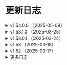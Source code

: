 # 更新日志

<!-- markdownlint-disable MD033 -->

<details>
<summary>v1.54.0.0 （2025-05-09）</summary>

**新增**：

**优化**：

- 优化 `雷神adb操作.取连接端口()` 重写了此函数。
- 优化 `zyJson` 模块更新到 4.1.3,修复内存泄漏问题。

**修复**：

- 修复 部分函数中的 `超时时间` 参数，未正常生效的问题。
- 修复 当开启了 `DOS调试()` 后，部分调试信息为乱码的问题。

</details>

<details>
<summary>v1.53.1.0 （2025-03-25）</summary>

**新增**：

**优化**：

- 优化 `类_匿名管道.读()` 现在会阻塞线程，一直到成功读到数据才会返回。
- 优化 `MuMu管理器.增强_截图()` 如果 图像位深 为非24、32的值，将输出PNG格式，但PNG图片暂时只能全屏截图。

**修复**：

- 修复 `MuMu管理器.增强_截图()` 输出的图片颜色错乱的问题。

</details>

<details>
<summary>v1.53.0.1 （2025-03-24）</summary>

**新增**：

**优化**：

- 优化 `MuMu管理器.增强_按键按下()` `MuMu管理器.增强_按键弹起()` 中的参数 `键值代码` 更改为文本型，便于直接使用模块的 #安卓键\_\* 常量。

**修复**：

- 修复 在上一个版本中出现的 `雷神adb操作.取当前应用()` 数据类型错误的问题。

</details>

<details>
<summary>v1.53 （2025-03-18）</summary>

**新增**：

**优化**：

- `MuMu管理器.增强_*` 优化代码逻辑，提高效率，部分参数增加可空默认值，部分参数有所变动，详情请查看源码。
- `MuMu管理器.增强_截图()` 增加参数 `图像位数` 可选择截图为 24 位还是 32 位图。

**修复**：

</details>

<details>
<summary>v1.52 （2025-03-17）</summary>

**新增**：

- `MuMu管理器.增强_连接()` 连接模拟器，在使用后续的“增强*”系列接口都应先调用本接口，后续所有“增强*”接口都依赖本函数的返回值作为“连接句柄”传入。
- `MuMu管理器.增强_断开()` 释放资源，必须与 增强*连接 配对调用，通常在不需要继续调用“增强*”系列后调用。
- `MuMu管理器.增强_取显示标识()` 获取应用的“显示标识”供后续截图 API 使用。
- `MuMu管理器.增强_截图()` 返回指定应用的当前画面，图片为 BMP 位图格式。
- `MuMu管理器.增强_输入文本()` 文本输入，用来替代 adb input text 命令。
- `MuMu管理器.增强_输入文本U()` UTF8 文本输入，用来替代 adb input text 命令。
- `MuMu管理器.增强_单点按下()` 单点触控按下。
- `MuMu管理器.增强_单点弹起()` 单点触控抬起。
- `MuMu管理器.增强_按键按下()` 键盘按键按下，可以模拟 adb input keyevent 命令
- `MuMu管理器.增强_按键弹起()` 键盘按键弹起
- `MuMu管理器.增强_多点按下()` 多点触控按下，多次调用可以模拟按下多个手指
- `MuMu管理器.增强_多点弹起()` 多点触控弹起，多次调用可以模拟弹起多个手指

**优化**：

- `程序_加速优化` 更新到 `v1.9`

**修复**：

- `雷神lsconsole操作.取模拟器信息()` 当参数 `结果类型` 为 0 时，报错的问题。

</details>

<details>

<summary>更多日志</summary>

<details>
<summary>v1.51 （2024-12-14）</summary>

**新增**：

- `系统_防火墙规则_添加()` 在系统防火墙中添加新的入站或出站防火墙规则。
- `系统_防火墙规则_删除()` 在系统防火墙中删除防火墙规则。

**优化**：

- `zyJson` 模块更新到 4.1.1

**修复**：

- `雷神lsconsole操作.发送文本U()` 发送的 `Unicode文本` 为问号的问题。

</details>

<details>
<summary>v1.50 （2024-10-11）</summary>

**新增**：

- `三个操作类.数据库操作()` 操作模拟器中的 sqlite3 数据库
- `三个操作类.数据库_枚举表()` 枚举指定的 sqlite3 数据库中所有表名
- `三个操作类.数据库_查询表()` 查询指定数据表，返回所有数据。
- `三个操作类.创建符号链接()` 为一个文件或者目录创建一个虚拟的符号链接(软链接、symlink)。

**优化**：

- `取DOS返回()`、`取DOS返回_字节集()` 增加可选参数【错误内容】。
  - 如果此参数留空，当命令执行错误时，错误信息直接通过返回值返回。
  - 如果此参数不为空，当命令执行错误时，返回值将会是空文本，错误信息将存在到此变量中。
- `三个操作类.取外网IP()` 更新 api 地址。
- `地图_位置到经纬度()` 更名为：`地图_地区搜索()`，并且修复可用
- `地图_位置到经纬度1()` 更名为：`地图_位置到经纬度()`

**修复**：

- 修复 上一个版本中 `模拟器操作类` 无法正常执行的问题。

</details>

<details>
<summary>v1.49 （2024-10-09）</summary>

**优化**

- `取DOS返回()`、`取DOS返回_字节集()` 增加可选参数【错误内容】。
  - 如果此参数留空，当命令执行错误时，错误信息直接通过返回值返回。
  - 如果此参数不为空，当命令执行错误时，返回值将会是空文本，错误信息将存在到此变量中。
- `三个操作类.取外网IP()` 更新 api 地址。
- `地图_位置到经纬度()` 更名为：`地图_地区搜索()`，并且修复可用
- `地图_位置到经纬度1()` 更名为：`地图_位置到经纬度()`

**修复**

- 修复上一个版本中 `模拟器操作类` 无法正常执行的问题。

</details>

<details>
<summary>v1.48 （2024-10-07）</summary>

**新增**

- `MuMU管理器.新建()` 增加参数【迷你磁盘】，可以选择是否创建为迷你磁盘模式。
  - 配置信息、配置属性等相关操作，同步增加有关【迷你磁盘】的操作。

**优化**

- `zyJson` 模块更新到 4.1.0
- `MuMU管理器.取信息()` 优化代码。

**修复**

- 修复 结束端口进程时，导致软件崩溃的问题。

</details>

<details>
<summary>v1.47 （2024-09-01）</summary>

**新增**

- `MuMU管理器.取信息EX_单项()` 根据参数中的匹配规则，返回第一个匹配的模拟器信息。

**优化**
**修复**

- 修复 `雷神_取当前版本()` 无法获取模拟器名称的问题。

</details>

<details>
<summary>v1.46 （2024-08-25）</summary>

**新增**

- `MuMU管理器.取信息_单项()` 快速获取模拟器的单项信息(info)字段值，成功返回获取到的值文本，失败返回空文本。
- `MuMU管理器.点击()` 点击模拟器屏幕。
- `MuMU管理器.滑动()` 滑动模拟器屏幕。如果按下与弹起坐标相同，可以作为长按使用。
- `MuMU管理器.输入()` 向模拟器输入文本。
- `MuMU管理器.输入_U()` 向模拟器输入 Unicode 编码文本。

**优化**
**修复**

</details>

<details>
<summary>v1.45 （2024-08-20）</summary>

**新增**

- `三个操作类.取系统语言()` 获取安卓当前系统语言设置。
- `三个操作类.置系统语言()` 更改安卓系统语言设置。
- `三个操作类.快速重启()` 不会重启整个系统，只会应用系统属性更改，并刷新应用程序环境。

**优化**

- `MuMU管理器：取信息()`、`取信息EX()` 增加可选参数【重新排序】0=不排序；1=索引升序；2=索引降序；3=标题升序；4=标题降序

**修复**

</details>

<details>
<summary>v1.44 （2024-08-03）</summary>

**新增**

- `MuMU管理器.取配置_单项()` 获取模拟器的单项配置的选项值，成功返回获取到的选项值文本，失败返回空文本。
- `MuMU管理器.置配置_单项()` 修改模拟器的单项配置的选项值，修改前请确保该配置是允许写入的。
- `MuMU管理器.取分辨率模式()` 获取模拟器分辨率模式。返回值例如：“phone.0”=手机第 1 项，“tablet.1”=平板第 2 项，“custom”=自定义
- `MuMU管理器.置分辨率模式()` 设置模拟器分辨率模式。
- `MuMU管理器.取分辨率()` 获取模拟器屏幕分辨率（屏幕宽度、屏幕高度、屏幕密度）。
- `MuMU管理器.置分辨率()` 设置模拟器屏幕分辨率（屏幕宽度、屏幕高度、屏幕密度）。
- `MuMU管理器.取GPU类型()` 获取模拟器的 GPU 类型。返回：low=低配，middle=中配，high=高配，custom=自定义
- `MuMU管理器.置GPU类型()` 设置模拟器的 GPU 类型。
- `MuMU管理器.取GPU型号()` 获取模拟器的 GPU 型号。
- `MuMU管理器.置GPU型号()` 设置模拟器的 GPU 型号。
- `MuMU管理器.取性能策略()` 获取模拟器的性能策略。返回：low=低配，middle=中配，high=高配，custom=自定义
- `MuMU管理器.置性能策略()` 设置模拟器的性能策略。
- `MuMU管理器.取性能()` 获取模拟器的性能参数（包含 CPU 数量，内存大小）。
- `MuMU管理器.置性能()` 设置模拟器屏幕的性能参数（包含 CPU 数量，内存大小）。
- `MuMU管理器.取性能预设()` 获取可设置的性能默认参数值（CPU 上限、内存上限、推荐 CPU 数量、推荐内存大小）。

**优化**

- `雷神adb操作.文件_是否存在_模拟器()` 优化判断逻辑。

**修复**

- 修复 `雷神adb操作.重载文件系统()` 无法成功重载 MuMu 模拟器的问题。
- 修复 `雷神adb操作.枚举目录文件()` 无法枚举包含特殊字符的目录文件的问题。

</details>

<details>
<summary>v1.43 （2024-07-30）</summary>

**新增**

- 新增 44 个常量：#配置名\_\* 方便大家快速操作 MuMu 模拟器的配置项。
  **优化**
- 数据类型：配置信息，添加成员：“备注”。
- 数据类型：配置信息、配置属性 现在“备注”文本由英文改为中文。
  **修复**
  **优化**

</details>

<details>
<summary>v1.42.0.1 （2024-07-29）</summary>

**修复**

- 修复 `MuMu管理器 取信息()`、`取信息EX()` 无法获取到“主窗口句柄”、“渲染窗口句柄”的问题。
  **优化**
  **修复**

</details>

<details>
<summary>v1.42 （2024-07-29）</summary>

**新增**

- 配置信息，包含了 2 个成员：“配置名”、“选项值”。
- 配置属性，包含了 5 个成员：“配置名”、“备注”、“选项值”、“可读”、“可写”。
- 取所有配置文本() 获取模拟器的所有配置信息，返回配置信息的 json 文本。
- 取所有配置() 获取模拟器的所有配置信息，返回结果的数量与配置信息。
- 取配置文本() 获取模拟器的指定的配置信息，返回配置信息的 json 文本。
- 取配置() 获取模拟器的指定的配置信息，返回获取到的配置数量与配置信息。
- 取配置属性文本() 获获取模拟器的指定的配置的值，返回配置属性的 json 文本。
- 取配置属性() 获取模拟器的指定的配置属性，返回获取到的配置数量与配置属性。
- 置配置() 修改模拟器的指定的配置的选项值，修改前请确保该配置是允许写入的。
- 置配置文件() 根据配置文件（JSON 文件）内容修改配置信息。
- 文本到配置属性() 将 json 文本转换为配置属性，转换成功返回配置数量。
- 文本到配置信息() 将 json 文本转换为配置信息，转换成功返回配置数量。

**移除**

- 移除了 MuMu 管理器 类中，关于旧版 api 的一系列子程序，如果你使用的 MuMu 模拟器版本低于 4.0，请勿更新。

</details>

<details>
<summary>v1.41.1 （2024-07-28）</summary>

**新增**

- `雷神adb操作.发送文本U()` MuMu 模拟器可以用这个命令发送 Unicode 文本

**优化**

- 增加部分 MuMu 相关常量：#信息字段*\*、#工具栏*_、#快捷\__、#机型\_\*
- `MuMU管理器：取信息()`、`取信息EX()` 优化查询代码

**修复**

- 修复 `MuMU管理器：取信息()`、`取信息EX()` 当查询结果只有一个模拟器时，无法正确获取到模拟器信息的问题。

</details>

<details>
<summary>v1.41 （2024-07-28）</summary>

- 重要更新：
  - MuMu 模拟器重大更新，重新设计了大量 API，所以模块也同步进行了大量更新。
  - 本次更新中，类模块“MuMU 管理器”几乎全部重新编写，加入了所有官方公布的 API，旧代码已做屏蔽，之后的版本中可能会删除。
  - 由于代码改动较多，建议查看模拟器官方文档：[MuMu 模拟器官方文档](https://mumu.163.com/help/20240726/35047_1170006.html)

</details>

<details>
<summary>v1.40 （2024-06-29）</summary>

**新增**

- 优化 `雷神adb操作.安装sunny证书()` 支持 MuMu 模拟器

**修复**

- 修复 `三个操作类.安装sunny证书()` 雷电模拟器 4—32 位 新建的模拟器无法成功安装的问题。
- 修复 `三个操作类.文件_是否存在_模拟器()` 模拟器未运行时，会返回真的问题。
- 修复 因目录转换问题，导致 MuMu 模拟器 执行部分文件操作函数会失败的问题。

</details>

<details>
<summary>v1.39 （2024-06-27）</summary>

**新增**

- `三个操作类.判断安卓版本()` 判断模拟器的安卓版本

**优化**

- 内部函数：“数组\_取差值()” 兼容低版本易语言，不再提示：不能将“文本型 数组”数据转换到“通用型”数据。

**修复**

- 修复 `三个操作类.安装sunny证书()` 雷电模拟器 4 无法成功安装的问题。

</details>

<details>
<summary>v1.38 （2024-03-15）</summary>

**新增**

- `地图_IP到经纬度()` 通过 IP 查询地理位置。
- `雷神lsconsole操作.取全部模拟器信息()` 根据指定的条件，返回要获取的模拟器信息数组。成功返回找到的数量，失败返回-1。
- `雷神lsconsole操作、雷神adb操作 中：自定义服务_停止()` 、`CE服务端_停止()` 用来停止启动后的服务。

**优化**

- `三个操作类.取外网IP()` 修复部分无法访问的接口，并增加了几个获取 IP 的接口。
- `雷神lsconsole操作、雷神adb操作 中：CE服务端_启动()` 、`自定义服务_启动()` 修改返回值为进程 ID[整数型]，可配合对应的停止命令。

**修复**

- 修复 `雷神lsconsole操作.新建模拟器()`、`雷神lsconsole操作.克隆模拟器()` 当新模拟器不是最后一个模拟器时，无法正确的返回索引的问题。
- 修复 `雷神lsconsole操作.上传文件()`、`雷神lsconsole操作.下载文件()` 无法正常执行的问题。

</details>

<details>
<summary>v1.37 （2024-03-02）</summary>

**修复**

- 修复 `雷神lsconsole操作.取模拟器信息()` 中一个可能出现数组越界的错误。
- 修复 `雷神adb操作.置文件权限()` 无法成功修改权限的问题。
  **优化**
- 优化 模块内部的文本处理函数。

</details>

<details>
<summary>v1.36 （2024-02-18）</summary>

**移除**

- 移除 `启动自定义服务()` 将这个命令拆分成了安装和启动两个命令，详情请查看新增内容。

**新增**

- `自定义服务_安装()` 将自定义服务安装到模拟器中，例如 Cheat Engine、IDA 的服务端等等。
- `自定义服务_启动()` 启动自定义服务，例如 Cheat Engine、IDA 的服务端等等。
- `CE服务端_安装()` 安装 CE 服务端（Cheat Engine Server），用于 Cheat Engine 通过网络连接到模拟器。
- `CE服务端_启动()` 启动 CE 服务端（Cheat Engine Server），用于 Cheat Engine 通过网络连接到模拟器。模拟器需要使用桥接网络，并且开启 root。

**修复**

- 修复 `M_取窗口句柄()` 可能获取到非指定索引模拟器的句柄的问题。

</details>

<details>
<summary>v1.35 （2023-12-22）</summary>

**新增**

- `M_取运行中()` 取出当前正在运行的模拟器索引数组，返回运行的模拟器数量。
- `M_取虚拟机进程ID()` 取出指定模拟器的虚拟机进程（MuMuVMMHeadless.exe）的进程 ID。成功返回进程 ID，失败返回 0。
- `雷电_取版本历史()` 查询指定版本的雷电模拟器的版本历史，返回内容为 json 格式的文本。
- `雷电_取最新版本()` 取出雷神官网中发布的最新版本信息。

**修复**

- 修复 `M_取窗口句柄()` 当索引为 0 时，有概率无法成功获取到句柄的问题。
- 修复 `MuMu管理器：置分辨率()`、`置性能配置()` 无法成功设置的问题。

</details>

<details>
<summary>v1.34 （2023-11-25）</summary>

**新增**

- MuMu 管理器：封装了一些新函数，由于函数较多，这里就不一一列举了，有兴趣的自行查看。

</details>

<details>
<summary>v1.33 （2023-11-20）</summary>

**修复**

- 修复 `三个操作类：通知栏_枚举消息()` 部分消息无法获取标题与内容的问题。

**优化**

- `雷神lsconsole操作：取全部模拟器()` 取全部模拟器 EX() 可以通过参数对返回结果进行过滤，详情请查阅源码备注。
- 优化 移除三个操作类中的正则表达式类的调用。对于 com 组件的效率和稳定性始终不太满意。

</details>

<details>
<summary>v1.32 （2023-10-25）</summary>

**新增**

- `雷神_System是否可写()` 检查模拟器的 System.vmdk 是否允许写入。
- `雷神_System可写()` 设置模拟器的 System.vmdk 是否允许写入。必须在模拟器未运行时执行，才可以生效。
- `生成_通讯录文本()` 生成一段简单的通讯录文本，每次生成的内容不同。

**修复**

- 修复 `核心库命令“寻找文本()”` 中的 BUG

**优化**

- 优化 模块内部的编码与进制转换。

**移除**

- 移除 模块内使用正则表达式时的自动初始化 COM 库，当需要在线程中调用时，需自行初始化 COM 库。

</details>

<details>
<summary>v1.31 （2023-10-16）</summary>

**修复**

- 修复 `雷神_结束端口进程()` 无法忽略部分版本模拟器的虚拟机进程的问题。

**优化**

- 优化 `上传文件()` 优化内部逻辑，参数支持文件名或者目录名。

</details>

<details>
<summary>v1.30 （2023-08-29）</summary>

**新增**

- `三个操作类：是否root()` 检测模拟器是否已经 root。
- `三个操作类：安装sunny证书()` 安装 sunny 中间件的 cer 证书。安装前请开启模拟器设置中的“root 权限”，雷电 9 还需要设置“System.vmdk 可写入”。

</details>

<details>
<summary>v1.29 （2023-08-19）</summary>

**新增**

- `雷神_调整窗口()` 实时修改模拟器窗口位置和大小。
- `三个操作类：枚举权限()`、`枚举权限组()`、`应用授权()`、`应用撤消授权()`。

**修复**

- 修复 `三个操作类：下载网络文件()` 无法正常下载的问题。

**优化**

- 优化 `类_高性能读写锁` 更新到 v2.5.1。
- 优化 `zyJson` 更新到 v4.0.8。

</details>

<details>
<summary>v1.28 （2023-06-29）</summary>

**修复**

- 修复 `雷神adb操作.取连接端口()` 当模拟器为远程端口时，返回文本依然是本地端口的问题。
- 修复 `类_匿名管道` 无法正确运行的问题。

</details>

<details>
<summary>v1.27 （2023-06-23）</summary>

**新增**

- `雷神adb操作：“取远程端口()”`、`“取本地端口()”` 只是简单的计算出端口号，不保证有效性

**优化**

- `雷神_取安装目录()` 支持 雷电模拟器 9 海外版
- 公开内部类模块: `[类_高性能读写锁]`、`[类_匿名管道]`
- `雷神lsconsole操作：新建模拟器()`、`克隆模拟器()` 雷电模拟器也支持返回索引。
- `雷神adb操作.取连接端口()` 优化连接逻辑，当本地连接失败时，会主动尝试远程连接。
- `雷神adb操作.是否已连接()` 优化判断机制，可以判断本地端口和远程端口。

</details>

<details>
<summary>v1.26 （2023-05-20）</summary>

- 新增 类模块：`MuMu管理器`
  - 本类仅支持 【MuMu 模拟器安卓 12】版本：3.3.7（包含）以上的版本，其他版本请勿使用。
  - 支持一些模拟器基本操作，执行 adb 命令，还是推荐使用“雷神 adb 操作”。

**修复**

- 修复部分已知错误（具体是啥我也忘了。。）

**优化**

- 优化 小幅提升 `取DOS返回` 的效率。

</details>

<details>
<summary>v1.25 （2023-04-15）</summary>

**新增**

- 新增 200 多个安卓键代码常量。常量名以“安卓键\_”开头

**修复**

- 修复 `三个操作类.枚举安卓控件()` 无法正常工作的问题。

**优化**

- 优化 `三个操作类：取屏幕控件()` 提高效率
- 优化 `三个操作类：枚举安卓控件()` 、`寻找安卓控件（）` 内部正则表达式，提高准确率。
  - （模块中采用正则的方式解析 XML，是不愿模块过于臃肿，准确度与执行效率都比较低，如有更高需求的话，可选用其他方式解析 XML，也可以参考例程中的解析方式。）
- 优化 `三个操作类.复制文件()` 增加了一个可选参数[附加参数]
  - 可以附加一些 cp 命令的额外参数。比如：“-f”强行复制文件或目录，不论目的文件或目录是否已经存在；“-r”递归处理，将指定目录下的文件与子目录一并处理。若源文件或目录的形态，不属于目录或符号链接，则一律视为普通文件处理；也可以是一个多参数组合，比如“-f -r”。

</details>

<details>
<summary>v1.24 （2023-03-28）</summary>

**修复**

- 修复 部分用户因为无法成功的将模拟器安装目录转换为短文件名时，导致模块无法正常工作的问题。
- 修复 `三个操作类.取IP()` 在雷电模拟器 9 中，无法成功获取的问题。
- 修复 `雷神lsconsole操作.取全部模拟器()` 取出单个的模拟器数据中的正则表达式错误。

**优化**

- 优化 `[雷神adb操作|雷神lsconsole操作].下载文件()`
  - 下载文件时，参数[保存到电脑文件]可以包含文件名，下载后自动改名为指定文件名。
  - 下载目录时，参数[待下载的模拟器文件]不再强制要求以"/."结尾。

</details>

<details>
<summary>v1.23 （2023-03-23）</summary>

**新增**
**修复**

- 修复 `雷神adb操作.枚举目录文件()` 当模拟器为“MuMu 模拟器”时，文件属性解析错乱的问题。
  **优化**
- 优化 `雷神adb操作` 当模拟器为“MuMu 模拟器”时，不再通过“MuMuManager.exe”进行命令转发，而是直接执行“adb.exe”。
- 优化 模块附带例程 设置自定义 adb 之后，文件管理部分可用于“MuMu 模拟器”。同时完善了文件管理部分的文件下载的代码演示。

</details>

<details>
<summary>v1.22 （2023-03-23）</summary>

**新增**
**修复**

- 修复 `adb.枚举设备()` 上一个版本中，索引为空时，无法正常工作的问题。
  **优化**
- `三个操作类.写出文本文件()` 改名为：`三个操作类.写文本()`
- `三个操作类.查看文件内容()` 改名为：`三个操作类.读文本()`

</details>

<details>
<summary>v1.21 （2023-03-22）</summary>

**新增**

- `三个操作类.取应用版本()`
- 初步兼容 “MuMu 模拟器 12” 的 adb 连接，只是做了简单的兼容，因为内部结构与雷电模拟器差异较大，可能会有部分命令无法正常工作。只兼容“MuMu 模拟器 12”，不支持“MuMu 模拟器 6”与“MuMu 模拟器 X”

**修复**

- 修复 `雷神_取APK信息()` 因为编码错误而导致无法成功获取的问题。
- 修复 `取DOS返回()` 一个可能导致返回文本不完整的问题。

**优化**

- 优化 `三个操作类.取外网IP()` 修复部分无法访问的接口，并增加了几个获取 IP 的接口。
- 优化 `雷神lsconsole操作、雷神adb操作 中：CE服务端_启动()` 、`自定义服务_启动()` 修改返回值为进程 ID[整数型]，可配合对应的停止命令。

</details>

<details>
<summary>v1.20 （2023-03-11）</summary>

**新增**

- `三个操作类中：通知栏_展开()`、`通知栏_收起()`、`通知栏_清除消息()`、`通知栏_枚举消息()`

**修复**

- 修复 `取DOS返回()` 取 DOS 返回\_字节集() 当[命令行文本]中包含路径时，提示“目录名称无效”的问题。
- 修复 `雷神lsconsole操作.启动模拟器()` 参数[应用包名]对雷电模拟器不生效的问题。

**优化**

- 优化 `三个操作类中.查找文件()` 增加更多可选参数，原来返回的[安卓文件属性]数组，更改为只返回包含文件名的[文本型]数组
- 优化 `雷神_启动模拟器()` 增加参数[应用包名]
- 优化 `zyJson模块` 更新到 v4.0.6

</details>

<details>
<summary>v1.19 （2023-03-02）</summary>

**修复**

- 修复 `三个操作类中：文件_是否存在_模拟器()`、`写出文本文件()`、`取分辨率()`、`取DPI()` 修复 BUG
- 修复 `雷神lsconsole操作.发送文本U()` 发送 Unicode 文本变成问号的问题。

**优化**

- 优化 `取DOS返回()`、`取DOS返回_字节集()` 优化逻辑
- 优化 `三个操作类中：自定义系列的函数`，优化逻辑，并新增参数[超时时间]

</details>

<details>
<summary>v1.18 （2023-02-25）</summary>

**修复**

- 修复 `三个操作类中.取进程ID()` 无法成功获取的问题。
- 修复 `三个操作类中.取进程列表()` 无法成功获取的问题。
- 修复 `三个操作类中.文件_是否存在_模拟器()` 无法成功获取“/data/”目录读取权限的问题。

**优化**

- 优化 `zyJson模块` 更新到 v4.0.4

</details>

<details>
<summary>v1.17 （2023-02-23）</summary>

**新增**

- `雷神lsconsole操作.取全部模拟器_json()` 返回全部模拟器的 json 文本信息。
- `三个操作类中.取系统类型()` 返回当前的安卓系统类型，比如：“64”
- `三个操作类中.自定义命令_管理员()` 以管理员权限执行 shell 命令，支持批量执行多条 shell 语句

**优化**

- 优化 `zyJson模块` 更新到 v4.0.2
- 优化 `程序_加速优化()` 更新到 v1.7.1
- 优化 大部分文件读写类型的函数，无需重载文件系统，可以直接对雷电 9 中的 data 目录进行操作。
  - 上传文件() 暂未处理。如果不想重载文件系统，可选方案，先上传至模拟器的其他目录中，然后再复制到 data 目录里。
  - 下载文件() 暂未处理。如果不想重载文件系统，可选方案，先复制到模拟器的其他目录中，然后再下载到电脑里。

</details>

<details>
<summary>v1.16 （2023-01-05）</summary>

**新增**

- `编码_DOS转义()` 将一段文本转义为 DOS 可识别文本。
- `解码_DOS转义()` 将一段 DOS 可识别文本还原到原文。

**修复**

- 修复 `雷神lsconsole操作.取全部模拟器()` 修复参数[索引]并非是按索引，而是按序号获取的问题。
- 修复 `三个操作类中.寻找安卓控件()` 少数控件无法找到的问题。
- 修复 `雷神adb操作.写出文本文件()` 无法正常写出的问题。
- 修复 `雷神adb操作.强制释放端口()` 可能出现数组越界的问题。

</details>

<details>
<summary>v1.15 （2022-09-16）</summary>

**移除**

- 移除 `三个操作类中.取当前包名()`
- 移除 `三个操作类中.取当前应用包名类名()`

**新增**

- `三个操作类中.取当前应用()` 获取当前焦点的应用包名与类名。
- `三个操作类中.取当前应用列表()` 取出正在运行中的应用数量，以及应用包名和类名。

**修复**

- 修复 `三个操作类.取MAC()` 雷电模拟器 9 中无法成功获取的问题。

</details>

<details>
<summary>v1.14.1 （2022-09-03）</summary>

**新增**
**修复**

- 修复 因上一个版本中 `程序_加速优化()` 后无法正常工作的问题
  **优化**
- `程序_加速优化()` 增加参数[文本增强]文本相加时，直接通过内存长度直接得知文本长度，而非用算法去扫描\0 结束符！
  - 现在这个命令不会在模块初始化时自动调用了，大家可以在代码中任何位置自行调用。

</details>

<details>
<summary>v1.14 （2022-09-02）</summary>

**新增**

- `雷神adb操作.停止服务()` 停止指定的服务。
- `雷神adb操作.启动服务()` 启动指定的服务。
  - 上面两个命令其实就是将 `重启adb服务()` 拆分成两个命令，以便于我们在启动服务前进行一些其他操作。
- `雷神adb操作.强制释放端口()` 强制结束指定模拟器所使用的 TCP 端口进程，可以解决一些因为 adb 端口被占用，而导致无法连接的问题。
- `程序_加速优化()` 大幅提高代码执行效率。

**修复**

- 修复 `雷神lsconsole操作.取模拟器信息EX2()`，在雷电模拟器中使用此命令会获取失败的问题。

**优化**

- 优化 `雷神lsconsole操作.取全部模拟器()`，命令中的[索引]参数，现在雷神、雷电模拟器都有效（原先只对雷神有效）。

</details>

<details>
<summary>v1.13 （2022-08-06）</summary>

**新增**

- 提供支持 雷电模拟器 9

**优化**

- `三个操作类中“getprop”` 改为中文函数 `查看系统信息`
- `三个操作类中“setprop”` 改为中文函数 `设置系统信息`
- `zyJson模块` 更新到 3.2.8

</details>

<details>
<summary>v1.12 （2022-07-04）</summary>

**新增**

- `三个操作类.取系统时间()`，获取模拟器的系统时间；
- `三个操作类.置系统时间()`，设置模拟器的系统时间；
- `雷神_结束进程()`，结束所有模拟器前台与后台相关进程；
- `雷神_安装虚拟机()`，修复安装模拟器的 VirtualBox 内核组件；

**修复**

- 修复 `托盘_刷新()`，修复部分系统无法清除托盘图标的问题；

**优化**

- 优化 `雷电_关闭广告()`，同时会删除开机启动的弹出广告。
- 优化 `雷神_取安装目录()`，当获取失败时，调试信息中会显示获取失败的对应版本名称。

</details>

<details>
<summary>v1.11 （2022-06-23）</summary>

**新增**

- `雷神lsconsole操作.发送文本U()`，向指定的模拟器发送 Unicode 文本，支持韩文、日文、Emoji 表情等特殊字符。

**修复**
**优化**

- 优化 `雷神adb操作.取连接端口()`，优化了获取规则。
- 优化 `雷神adb操作.启动自定义服务()`，上传单文件改为上传目录中所有文件。
- 优化 `zyJson模块` 更新到 3.2.6

</details>

<details>
<summary>v1.10 （2022-04-21）</summary>

**新增**

- `三个操作类.开关位置信息()`，开启或者关闭模拟器的位置信息(GPS 定位)。
- `三个操作类.查询wifi状态()`，查询当前模拟器的 wifi 状态，返回查询结果。
- `三个操作类.重载文件系统()`，重新挂载安卓文件系统。默认情况下，安卓部分系统目录是只读模式，如果你需要对这些目录进行改写操作，必须先重载文件系统。

**修复**
**优化**

- 修复 `雷神lsconsole操作.取模拟器信息()`，当参数[结果类型]=-1 时，无法获取信息的问题。

</details>

<details>
<summary>v1.9 （2022-04-08）</summary>

**新增**
**修复**

- 修复 `三个操作类.应用是否启动()`，在某些场景判断不准确的问题。
- 修复 `雷神adb操作.上传文件()`，会自动修正目录参数，避免因参数错误而无法上传。
  **优化**
- 优化 `三个操作类.启动应用()`，参数[应用类名]留空时，为启动主界面。
- 优化 `雷神_取安装目录()`，现在可以获取到“雷电模拟器繁体版”的安装目录。详情见模块中的参数说明。
- 优化 `雷神_按键设置()`，当对应的配置文件不存在时，现在会根据参数新建一份按键设置并保存。

</details>

<details>
<summary>v1.8 （2022-03-24）</summary>

**新增**
**修复**

- 修复 当易语言系统配置中，启用了严格检查参数时，编译报错的问题。
- 修复 `雷神adb操作.上传文件()`，当上传文件为目录时，会提示文件不存在的问题。
- 修复 `雷神_置注册表()`，当注册项中不存在时，无法成功写入的问题。
  **优化**
- 优化 `雷神_取安装目录()`，优化了桌面快捷方式的获取逻辑，更容易获取到安装目录；增加参数“自动写入注册表”，当成功从桌面快捷方式中发现安装目录时，自动将此目录的模拟器信息写入到注册表中。

</details>

<details>
<summary>v1.7 （2022-01-23）</summary>

**修复**

- 修复 `雷神lsconsole操作.取模拟器信息()`，当参数“条件类型”为-1 时，无法返回正确的结果的问题。
- 修复 `雷神ls操作.自定义命令()`，参数“序号”未生效的问题。

</details>

<details>
<summary>v1.6 （2022-01-20）</summary>

**修复**

- 修复 `雷神_置注册表()`，移除了内部一个调用核心库 5.81 的命令，避免因易语言版本太低而无法使用模块的问题。
- 修复 `雷神adb操作.应用是否启动()`，当 adb 异常出错时，也会返回为真的问题。
  **优化**
- 优化 `三个操作类的基础运行模式`，现在模块不会再修改代码中的当前目录。

</details>

<details>
<summary>v1.5 （2022-01-10）</summary>

**新增**

- `雷神_按键设置()`，修改指定应用的全局按键设置。在启动应用之前执行一次，即可对全部模拟器生效。
  **修复**
- 修复 `雷神lsconsole操作类` 中几处可能导致数组下标错误的问题。
  **优化**
- 优化 `雷神_置安装目录()`，执行后，其他操作类中的模拟器目录都会同步为此目录。

</details>

<details>
<summary>v1.4 （2021-12-09）</summary>

**新增**

- `雷神_取定位信息()`，取出模拟器配置中的定位信息
- `三个操作类.取当前包名()`，取出当前前台运行的应用包名
  **修复**
  **优化**
- 修复 `lsconsole.置摄像头图片()`，错误的将雷神判断为雷电，而提示版本过低的问题；
- 修复 `雷神_取安装目录_全部()`，因为上一个版本中修改了取注册表部分的代码，而导致此命令失败的问题。

</details>

<details>
<summary>v1.3 （2021-11-17）</summary>

**新增**

- `托盘_刷新()`，用来清理意外关闭的模拟器所残留的托盘图标；
- `雷神_取注册表()`，获取指定版本的模拟器在注册表中的信息；
- `雷神_置注册表()`，修改指定版本的模拟器在注册表中的信息；
  **修复**
- 修复 `adb.重启adb服务()`，有几率遇到之前连接正常的模拟器，重启后反而无法连接的问题。
  **优化**
- 修改 `雷神_取安装目录()`，移除了内部的写注册表操作；
- 修改 `雷神_置安装目录()`，增加参数“写到注册表”，为真时，会同时将“安装目录”写入到注册表；
- 修改 `三个操作类.查找文件()`，现在可以根据文件权限、文件大小、创建时间、修改时间、访问时间来查找文件。

</details>

<details>
<summary>v1.2 （2021-11-13）</summary>

**修复**

- 修复上一个版本中“雷神\_取当前版本()”无法正确获取模拟器版本号，而出现的诸多问题。
  **优化**
- 优化 “三个操作类中的：枚举安卓控件()”，“寻找安卓控件()”，增加参数：“屏幕控件”，用来手动选择屏幕控件 xml 文本进行解析，如果本参数留空，则自动执行“取屏幕控件”获取 xml。同时也更新了例程中的控件部分演示代码。

</details>

<details>
<summary>v1.1 （2021-11-08）</summary>

**新增**

- “三个操作类.枚举安卓控件()”，取出模拟器屏幕上的全部安卓控件，返回 控件数量 与 枚举结果数组；
- “三个操作类.寻找安卓控件()”，按条件对模拟器屏幕上的控件进行查找，返回匹配的数量与控件信息；
- “雷神\_取运行中模拟器目录()”，获取当前运行中的模拟器目录；

</details>

<details>
<summary>v1.0.1.5 （2021-10-18）</summary>

**新增**

- “三个操作类.查看系统属性()”，查看系统设置。
- “三个操作类.设置系统属性()”，修改系统设置。注意，修改系统属性有一定风险，设置错误可能导致模拟器出现异常问题。
- “三个操作类.删除系统属性()”，删除系统设置。注意，修改系统属性有一定风险，设置错误可能导致模拟器出现异常问题。
- “三个操作类.取 WIFI 名称()”，取出模拟器中的 WIFI 连接的的 SSID。
- “三个操作类.设置代理()”，设置模拟器的 wifi 代理。设置完成后，可以用“取当前代理()”查看结果。
- “三个操作类.移除代理()”，删除模拟器的 wifi 代理设置。注意：移除代理后要重启模拟器才能生效。
- “三个操作类.取当前代理()”，取出当前代理 IP 信息。
- “三个操作类.设置代理 1()”，另一种设置代理的方式，此命令需要额外安装 apk，具体用法查看命令备注。
- “三个操作类.移除代理 1()”，移除模拟器的 wifi 代理。

</details>

<details>
<summary>v1.0.1.3 （2021-10-11）</summary>

**修复**

- 修复 sconsole.启动模拟器(), 当超时时间参数为空时，雷神模拟器不会立即返回的问题。
- 修复 类：雷神 ls 操作，雷神有时候会错误的执行雷电的“ld.exe”的问题。

</details>

<details>
<summary>v1.0.1.2 （2021-09-16）</summary>

**新增**

- 新增 置 DOS 全局超时(), 设置模块中所有 DOS 命令的默认超时时间，如果“取 DOS 返回()”中的“超时时间”参数留空时，则会以此时间作为默认值。
  **修复**
- 修复 lsconsole.启动模拟器(), 部分模拟器版本使用，始终立即返回（异步模式）“假”的问题；

</details>

<details>
<summary>v1.0.1.1 （2021-08-02）</summary>

**新增**

- 新增 三个操作类.录制视频(), 录制一段模拟器屏幕视频；
  **修复**
- 修复 取 DOS 返回(), 当提供了“超时时间”，现在会自动结束超时的进程。例如：出现多个 adb.exe 超时进程；
  **优化**
- 优化 取 DOS 返回\_字节集(), 增加参数“是否宽字节”，是否为 UNICODE 宽字节。

</details>

<details>
<summary>v1.0.1.0 （2021-05-17）</summary>

**新增**

- `三个操作类.取外网IP`，因上一版本中编码处理方式改动，所在省市返回为乱码的问题；
- `adb.重启adb服务()`，可能出现线程阻塞无法返回的问题；
- `lsconsole.取模拟器信息()`，当模拟器标题文本中存在","时，无法正确获取到信息的问题。

**修复**

- 修复 `三个操作类.取外网IP`，因上一版本中编码处理方式改动，所在省市返回为乱码的问题；
- 修复 `adb.重启adb服务()`，可能出现线程阻塞无法返回的问题；
- 修复 `lsconsole.取模拟器信息()`，当模拟器标题文本中存在","时，无法正确获取到信息的问题。

**优化**

- 优化 `三个操作类.取网页源码()`，增加可选参数[超时]单位：秒 默认为 15 秒；-1 为无限等待；

</details>

<details>
<summary>v1.0.0.9 （2021-05-06）</summary>

**新增**

- `adb.置连接端口()`，某些特殊情况下，无法自动获取连接端口时，可以手动设定连接端口。

**修复**

- 修复 `三个操作类.取屏幕控件()`，连续获取时，返回的内容有可能依然是上一次内容的问题。
- 修复 `adb.截屏_字节集()`，修复了雷电 3.0 版本无法成功截屏的问题。

**优化**

- 优化 `lsconsole.备份模拟器()`，移除参数"超时时间"；增加参数"是否压缩[逻辑型]"，为真时，备份文件会以 zip 格式进行压缩。留空则不压缩。新参数需要雷神 1.0.9 以上版本支持。
- 优化 `adb.重启adb服务()`，优化了结束冲突端口部分代码。
- 优化 `adb.取连接端口()`，优化了查询端口的算法，并增加参数“不使用缓存[逻辑型]”，用于某些特殊场景，需要重新获取端口时使用。
- 优化 `三个操作类.取网页源码()`，支持更多可选参数，详情请参阅命令备注。移除自动转码功能，有需要的话，请自行转码。

</details>

<details>
<summary>v1.0.0.8 （2021-04-14）</summary>

**新增**

- `三个操作类.清空通讯录()`，清空模拟器中的通讯录。
- `三个操作类.导入通讯录()`，将通讯录 vcf 文件导入到模拟器中。
- `三个操作类.枚举输入法()`，枚举出模拟器中全部输入法。
- `三个操作类.取当前输入法()`，获取当前输入法。
- `三个操作类.置当前输入法()`，将指定的输入法设置为当前输入法。

**修复**

- 修复 `雷神adb操作`，重启模拟器后，可能导致获取端口号错误的问题。

**优化**

- 优化 `lsconsole.取全部模拟器EX()`，文本处理改为正则方式，当模拟器数量较多时，效率大幅提升。

</details>

<details>
<summary>v1.0.0.7 （2021-03-27）</summary>

**优化**

- 优化 `lsconsole与adb类.上传文件()`，因目录名不规范而导致上传失败的问题。
- 优化 `lsconsole与adb类.下传文件()`，当下传目标为包含目录，且包含子目录时，下载失败的问题。
- 优化 `三个操作类.取文件权限()`，优化内部逻辑。现在可以同时取出“文件所有者”，“文件用户组”。
- 优化 `三个操作类.置文件权限()`，现在可以同时设置“文件所有者”，“文件用户组”。

</details>

<details>
<summary>v1.0.0.6 （2021-03-21）</summary>

**新增**

- `lsconsole.取模拟器信息EX2()`，根据索引取出模拟器信息，成功返回真，失败返回假。模拟器数量较多时，推荐使用。
- `lsconsole.取模拟器数量()`，返回模拟器总数。
- `adb.启动自定义服务()`，启动各种自定义服务，例如 Cheat Engine 的 ce_server、IDA 的 android_server 等等。

**修复**
**优化**

- 优化 `lsconsole.启动模拟器()`，现在会直到模拟器启动完毕后（成功进入安卓），才返回结果。并增加一个 超时时间 参数。

**移除**

- 移除 `adb.启动CE服务端()`，可用“adb.启动自定义服务()`替代。

</details>

<details>
<summary>v1.0.0.5 （2021-03-04）</summary>

**新增**

- `lsconsole.取模拟器信息EX2()`，根据索引取出模拟器信息，成功返回真，失败返回假。
- `lsconsole.取模拟器数量()`，返回模拟器总数。
- `adb.启动自定义服务()`，启动各种自定义服务。

</details>

<details>
<summary>v1.0.0.4 （2021-03-01）</summary>

**新增**

- `三个操作类.查看内存映射()`，查看指定进程的虚拟地址空间是如何使用的。

**修复**

- 修复 `三个操作类.查看文件内容()`，返回内容将不再进行自动转换编码，以便于更好的判断是否在写入时需要转码。如果遇到中文乱码，请自行转码。

**优化**

- 优化 `雷神_取APK信息()`，当 APK 为多语言应用时，优先获取中文“应用名称”。现在可以获取到 APK 的版本信息了。

</details>

<details>
<summary>v1.0.0.3 （2021-02-22）</summary>

**新增**

- `雷神_取APK信息()`，获取电脑中 APK 文件的详细信息（应用名称，包名，类名）。
- `地图_百度转火星1()`，调用网络 API 进行坐标系转换。
- `地图_国际转火星1()`，调用网络 API 进行坐标系转换。
- `地图_地点搜索()`，在指定的范围内进行地点搜索，范围可以为城市、经纬度、指定矩形。
- `adb.启动CE服务端()`，用于 Cheat Engine 通过网络连接到模拟器。

**修复**

- 修复 `ls.取外网IP()`，部分接口返回的城市信息为问号的问题。
- 修复 `ls.枚举目录文件()`，当目录、文件名为中文时，返回为问号的问题。

</details>

<details>
<summary>v1.0.0.2 （2021-02-05）</summary>

**新增**

- `雷神_启动模拟器()`，启动模拟器的另一种方式。
  **修复**
  **优化**
- 优化 `雷神_取安装目录()`，支持雷神模拟器 64 位版本。

</details>
</details>
